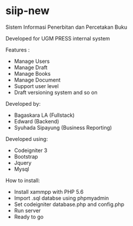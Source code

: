 # siip-new
Sistem Informasi Penerbitan dan Percetakan Buku

Developed for UGM PRESS internal system

Features :
- Manage Users
- Manage Draft
- Manage Books
- Manage Document
- Support user level
- Draft versioning system
and so on

Developed by:
- Bagaskara LA (Fullstack)
- Edward (Backend)
- Syuhada Sipayung (Business Reporting)

Developed using:
- Codeigniter 3
- Bootstrap
- Jquery
- Mysql

How to install:
- Install xammpp with PHP 5.6
- Import .sql databse using phpmyadmin
- Set codeigniter database.php and config.php
- Run server
- Ready to go
